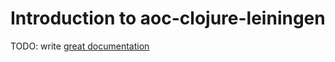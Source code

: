 # Introduction to aoc-clojure-leiningen

TODO: write [great documentation](http://jacobian.org/writing/what-to-write/)
